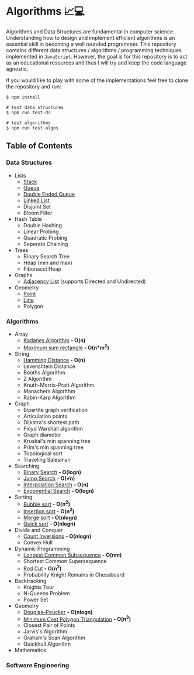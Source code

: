 # Algorithms 📈💻
Algorithms and Data Structures are fundamental in computer science. Understanding how to design and implement efficient algorithms is an essential skill in becoming a well rounded programmer. This repository contains different data structures / algorithms / programming techniques implemented in `JavaScript`. However, the goal is for this repository is to act as an educational resources and thus I will try and keep the code language agnostic.

If you would like to play with some of the implementations feel free to clone the repository and run: 
```
$ npm install
``` 
```
# test data structures
$ npm run test-ds 

# test algorithms
$ npm run test-algos
``` 

## Table of Contents

### Data Structures
  - Lists 
    - [Stack](/data-structures/stack.js)
    - [Queue](/data-structures/queue.js)
    - [Double Ended Queue](/data-structures/double-ended-queue.js)
    - [Linked List](/data-structures/linked-list.js)
    - Disjoint Set
    - Bloom Filter
  - Hash Table
    - Double Hashing
    - Linear Probing
    - Quadratic Probing
    - Seperate Chaining
  - Trees
    - Binary Search Tree
    - Heap (min and max)
    - Fibonacci Heap
  - Graphs
    - [Adjacency List](/data-structures/adjacency-list.js) (supports Directed and Undirected)
  - Geometry
    - [Point](/data-structures/point.js)
    - [Line](/data-structures/line.js)
    - Polygon

### Algorithms  
  - Array 
    - [Kadanes Algorithm](/algorithms/array/kadanes.js) **- O(n)**
    - [Maximum sum rectangle](/algorithms/array/maximum-sum-rectangle.js) **- O(n*m<sup>2</sup>)**
  - String
    - [Hamming Distance](/algorithms/string/hamming-distance.js) **- O(n)**
    - Levenshtein Distance
    - Booths Algorithm
    - Z Algorithm 
    - Knuth-Morris-Pratt Algorithm
    - Manachers Algorithm
    - Rabin-Karp Algorithm
  - Graph
    - Bipartite graph verification
    - Articulation points
    - Dijkstra's shortest path
    - Floyd Warshall algorithm
    - Graph diameter
    - Kruskal's min spanning tree
    - Prim's min spanning tree
    - Topological sort
    - Traveling Salesman
  - Searching
    - [Binary Search](/algorithms/searching/binary-search.js) **- O(logn)**
    - [Jump Search](/algorithms/searching/jump-search.js) **- O(√n)**
    - [Interpolation Search](/algorithms/searching/interpolation-search.js) **- O(n)**
    - [Exponential Search](/algorithms/searching/exponential-search.js) **- O(logn)**
  - Sorting
    - [Bubble sort](/algorithms/sorting/bubble.js) **- O(n<sup>2</sup>)**
    - [Insertion sort](/algorithms/sorting/insertion.js) **- O(n<sup>2</sup>)**
    - [Merge sort](/algorithms/sorting/merge.js) **- O(nlogn)**
    - [Quick sort](/algorithms/sorting/quick.js) **- O(nlogn)**
  - Divide and Conquer
    - [Count Inversions](/algorithms/divide-and-conquer/count-inversions.js) **- O(nlogn)**
    - Convex Hull
  - Dynamic Programming
    - [Longest Common Subsequence](/algorithms/dynamic-programming/longest-common-subsequence.js) **- O(nm)**
    - Shortest Common Supersequence
    - [Rod Cut](/algorithms/dynamic-programming/rod-cut.js) **- O(n<sup>2</sup>)**
    - Probability Knight Remains in Chessboard
  - Backtracking
    - Knights Tour
    - N-Queens Problem
    - Power Set
  - Geometry
    - [Douglas–Peucker](/algorithms/geometry/douglas-peucker.js) **- O(nlogn)**
    - [Minimum Cost Polygon Triangulation](/algorithms/geometry/minimum-triangulation.js) **- O(n<sup>3</sup>)**
    - Closest Pair of Points
    - Jarvis's Algorithm
    - Graham's Scan Algorithm
    - Quickhull Algorithm
  - Mathematics

### Software Engineering 
